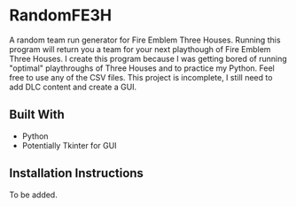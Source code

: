 # RandomFE3H

A random team run generator for Fire Emblem Three Houses. Running this program will return you a team for your next playthough of Fire Emblem Three Houses. I create this program because I was getting bored of running "optimal" playthroughs of Three Houses and to practice my Python. Feel free to use any of the CSV files. This project is incomplete, I still need to add DLC content and create a GUI.

## Built With

* Python
* Potentially Tkinter for GUI

## Installation Instructions

To be added.
